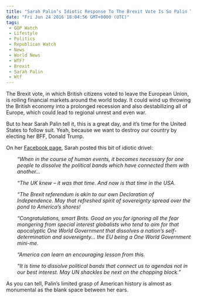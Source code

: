 ```yaml
---
title: "Sarah Palin’s Idiotic Response To The Brexit Vote Is So Palin That It’ll Make Your Brain Hurt"
date: "Fri Jun 24 2016 18:04:56 GMT+0000 (UTC)"
tags: 
 - GOP Watch
 - Lifestyle
 - Politics
 - Republican Watch
 - News
 - World News
 - WTF?
 - Brexit
 - Sarah Palin
 - Wtf
---
```

<p><!--OffDef--></p><p><!--Ads1--></p><p>The Brexit vote, in which British citizens voted to leave the European Union, is roiling financial markets around the world today. It could wind up throwing the British economy into a prolonged recession and also destabilizing all of Europe, which could lead to regional unrest and even war.</p><p>But to hear Sarah Palin tell it, this is a great day, and it&#x2019;s time for the United States to follow suit. Yeah, because we want to destroy our country by electing her BFF, Donald Trump.</p><p>On her <a href="https://www.facebook.com/sarahpalin/posts/10154310627508588:0" onclick="__gaTracker(&apos;send&apos;, &apos;event&apos;, &apos;outbound-article&apos;, &apos;https://www.facebook.com/sarahpalin/posts/10154310627508588:0&apos;, &apos;Facebook page&apos;);" target="_blank">Facebook page</a>, Sarah posted this bit of idiotic drivel:</p><p style="padding-left: 30px;"><em>&#x201C;When in the course of human events, it becomes necessary for one people to dissolve the political bands which have connected them with another&#x2026;</em></p><p style="padding-left: 30px;"><em>&#x201C;The UK knew &#x2013; it was that time. And now is that time in the USA.</em></p><p style="padding-left: 30px;"><em>&#x201C;The Brexit referendum is akin to our own Declaration of Independence. May that refreshed spirit of sovereignty spread over the pond to America&#x2019;s shores!</em></p><p style="padding-left: 30px;"><em>&#x201C;Congratulations, smart Brits. Good on you for ignoring all the fear mongering from special interest globalists who tend to aim for that apocalyptic One World Government that dissolves a nation&#x2019;s self-determination and sovereignty&#x2026; the EU being a One World Government mini-me.</em></p><p style="padding-left: 30px;"><em>&#x201C;America can learn an encouraging lesson from this.</em></p><p style="padding-left: 30px;"><em>&#x201C;It is time to dissolve political bands that connect us to agendas not in our&#xA0;best interest. May UN shackles be next on the chopping block.&#x201D;</em></p><p><!--Ads2--></p><p>As you can tell, Palin&#x2019;s limited grasp of American history is almost as monumental as the blank space between her ears.</p>